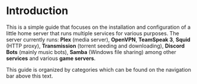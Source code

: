 # Introduction

This is a simple guide that focuses on the installation and configuration of a little home server that runs multiple services for various purposes. The server currently runs: **Plex** (media server), **OpenVPN**, **TeamSpeak 3**, **Squid** (HTTP proxy), **Transmission** (torrent seeding and downloading), **Discord Bots** (mainly music bots), **Samba** (Windows file sharing) among other **services** and various **game servers**.

This guide is organized by categories which can be found on the navigation bar above this text.
